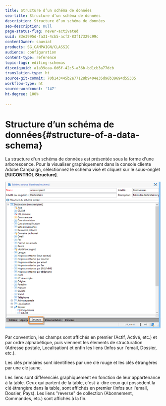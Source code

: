 ```yaml
---
title: Structure d’un schéma de données
seo-title: Structure d’un schéma de données
description: Structure d’un schéma de données
seo-description: null
page-status-flag: never-activated
uuid: 83e3995d-fa31-4cb5-acf2-83f17329c99c
contentOwner: sauviat
products: SG_CAMPAIGN/CLASSIC
audience: configuration
content-type: reference
topic-tags: editing-schemas
discoiquuid: a1a39eaa-6d6f-42c5-a36b-bd1cb3a77dcb
translation-type: ht
source-git-commit: 70b143445b2e77128b9404e35d96b39694d55335
workflow-type: ht
source-wordcount: '147'
ht-degree: 100%

---
```



# Structure d’un schéma de données{#structure-of-a-data-schema}

La structure d&#39;un schéma de données est présentée sous la forme d&#39;une arborescence. Pour la visualiser graphiquement dans la console cliente Adobe Campaign, sélectionnez le schéma visé et cliquez sur le sous-onglet **[!UICONTROL Structure]**.

![](assets/d_ncs_integration_schema_arbo.png)

Par convention, les champs sont affichés en premier (Actif, Activé, etc.) et par ordre alphabétique, puis viennent les élements de structuration (Adresse postale, Localisation) et enfin les liens (Infos sur l&#39;email, Dossier, etc.).

Les clés primaires sont identifiées par une clé rouge et les clés étrangères par une clé jaune.

Les liens sont différenciés graphiquement en fonction de leur appartenance à la table. Ceux qui partent de la table, c&#39;est-à-dire ceux qui possèdent la clé étrangère dans la table, sont affichés en premier (Infos sur l&#39;email, Dossier, Pays). Les liens &quot;reverse&quot; de collection (Abonnement, Commandes, etc.) sont affichés à la fin.
